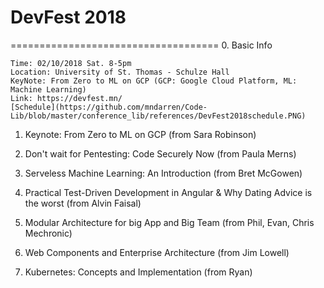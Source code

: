 # DevFest 2018
====================================
0. Basic Info
   ```
   Time: 02/10/2018 Sat. 8-5pm
   Location: University of St. Thomas - Schulze Hall
   KeyNote: From Zero to ML on GCP (GCP: Google Cloud Platform, ML: Machine Learning)
   Link: https://devfest.mn/
   [Schedule](https://github.com/mndarren/Code-Lib/blob/master/conference_lib/references/DevFest2018schedule.PNG)
   ```
1. Keynote: From Zero to ML on GCP (from Sara Robinson)

2. Don't wait for Pentesting: Code Securely Now (from Paula Merns)

3. Serveless Machine Learning: An Introduction (from Bret McGowen)

4. Practical Test-Driven Development in Angular & Why Dating Advice is the worst (from Alvin Faisal)

5. Modular Architecture for big App and Big Team (from Phil, Evan, Chris Mechronic)

6. Web Components and Enterprise Architecture (from Jim Lowell)

7. Kubernetes: Concepts and Implementation (from Ryan)